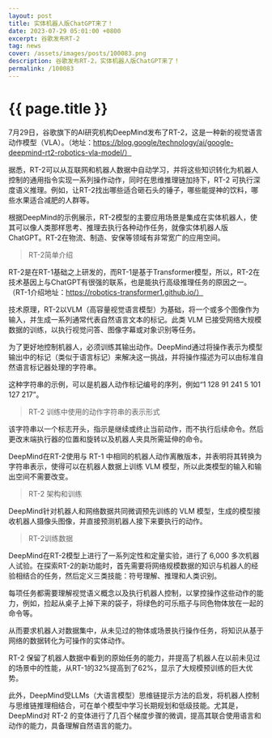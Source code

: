 ```yaml
---
layout: post
title: 实体机器人版ChatGPT来了！
date: 2023-07-29 05:01:00 +0800
excerpt: 谷歌发布RT-2
tag: news
cover: /assets/images/posts/100083.png
description: 谷歌发布RT-2，实体机器人版ChatGPT来了！
permalink: /100083
---
```



# {{ page.title }}



7月29日，谷歌旗下的AI研究机构DeepMind发布了RT-2，这是一种新的视觉语言动作模型（VLA）。（地址：https://blog.google/technology/ai/google-deepmind-rt2-robotics-vla-model/）

据悉，RT-2可以从互联网和机器人数据中自动学习，并将这些知识转化为机器人控制的通用指令实现一系列操作动作，同时在思维推理链加持下，RT-2 可执行深度语义推理。例如，让RT-2找出哪些适合砸石头的锤子，哪些能提神的饮料，哪些水果适合减肥的人群等。

根据DeepMind的示例展示，RT-2模型的主要应用场景是集成在实体机器人，使其可以像人类那样思考、推理去执行各种动作任务，就像实体机器人版ChatGPT。RT-2在物流、制造、安保等领域有非常宽广的应用空间。



> RT-2简单介绍

RT-2是在RT-1基础之上研发的，而RT-1是基于Transformer模型，所以，RT-2在技术基因上与ChatGPT有很强的联系，也是能执行高级推理任务的原因之一。（RT-1介绍地址：https://robotics-transformer1.github.io/）

技术原理，RT-2以VLM（高容量视觉语言模型）为基础，将一个或多个图像作为输入，并生成一系列通常代表自然语言文本的标记。此类 VLM 已接受网络大规模数据的训练，以执行视觉问答、图像字幕或对象识别等任务。



为了更好地控制机器人，必须训练其输出动作。DeepMind通过将操作表示为模型输出中的标记（类似于语言标记）来解决这一挑战，并将操作描述为可以由标准自然语言标记器处理的字符串。

这种字符串的示例，可以是机器人动作标记编号的序列，例如“1 128 91 241 5 101 127 217”。



> RT-2 训练中使用的动作字符串的表示形式

该字符串以一个标志开头，指示是继续或终止当前动作，而不执行后续命令。然后更改末端执行器的位置和旋转以及机器人夹具所需延伸的命令。

DeepMind在RT-2使用与 RT-1 中相同的机器人动作离散版本，并表明将其转换为字符串表示，使得可以在机器人数据上训练 VLM 模型，所以此类模型的输入和输出空间不需要改变。

> RT-2 架构和训练

DeepMind针对机器人和网络数据共同微调预先训练的 VLM 模型，生成的模型接收机器人摄像头图像，并直接预测机器人接下来要执行的动作。

> RT-2训练数据

DeepMind在RT-2模型上进行了一系列定性和定量实验，进行了 6,000 多次机器人试验。在探索RT-2的新功能时，首先需要将网络规模数据的知识与机器人的经验相结合的任务，然后定义三类技能：符号理解、推理和人类识别。

每项任务都需要理解视觉语义概念以及执行机器人控制，以掌控操作这些动作的能力，例如，捡起从桌子上掉下来的袋子，将绿色的可乐瓶子与同色物体放在一起的命令等。

从而要求机器人对数据集中，从未见过的物体或场景执行操作任务，将知识从基于网络的数据转化为可操作的实体动作。

RT-2 保留了机器人数据中看到的原始任务的能力，并提高了机器人在以前未见过的场景中的性能，从RT-1的32%提高到了62%，显示了大规模预训练的巨大优势。


此外，DeepMind受LLMs（大语言模型）思维链提示方法的启发，将机器人控制与思维链推理相结合，可在单个模型中学习长期规划和低级技能。尤其是，DeepMind对 RT-2 的变体进行了几百个梯度步骤的微调，提高其联合使用语言和动作的能力，具备理解自然语言的能力。
